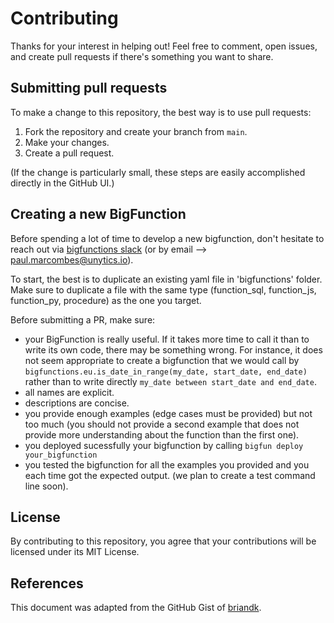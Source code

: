 # Contributing
Thanks for your interest in helping out! Feel free to comment, open issues, and create pull requests if there's something you want to share.

## Submitting pull requests
To make a change to this repository, the best way is to use pull requests:

1. Fork the repository and create your branch from `main`.
2. Make your changes.
6. Create a pull request.

(If the change is particularly small, these steps are easily accomplished directly in the GitHub UI.)

## Creating a new BigFunction

Before spending a lot of time to develop a new bigfunction, don't hesitate to reach out via [bigfunctions slack](https://join.slack.com/t/bigfunctions/shared_invite/zt-1gbv491mu-cs03EJbQ1fsHdQMcFN7E1Q) (or by email --> paul.marcombes@unytics.io).

To start, the best is to duplicate an existing yaml file in 'bigfunctions' folder. Make sure to duplicate a file with the same type (function_sql, function_js, function_py, procedure) as the one you target.

Before submitting a PR, make sure:

- your BigFunction is really useful. If it takes more time to call it than to write its own code, there may be something wrong. For instance, it does not seem appropriate to create a bigfunction that we would call by `bigfunctions.eu.is_date_in_range(my_date, start_date, end_date)` rather than to write directly `my_date between start_date and end_date`.
- all names are explicit. 
- descriptions are concise.
- you provide enough examples (edge cases must be provided) but not too much (you should not provide a second example that does not provide more understanding about the function than the first one).
- you deployed sucessfully your bigfunction by calling `bigfun deploy your_bigfunction`
- you tested the bigfunction for all the examples you provided and you each time got the expected output. (we plan to create a test command line soon).


## License
By contributing to this repository, you agree that your contributions will be licensed under its MIT License.

## References
This document was adapted from the GitHub Gist of [briandk](https://gist.github.com/briandk/3d2e8b3ec8daf5a27a62).
